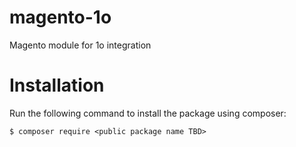 # magento-1o
Magento module for 1o integration


# Installation

Run the following command to install the package using composer:
```
$ composer require <public package name TBD>
```
